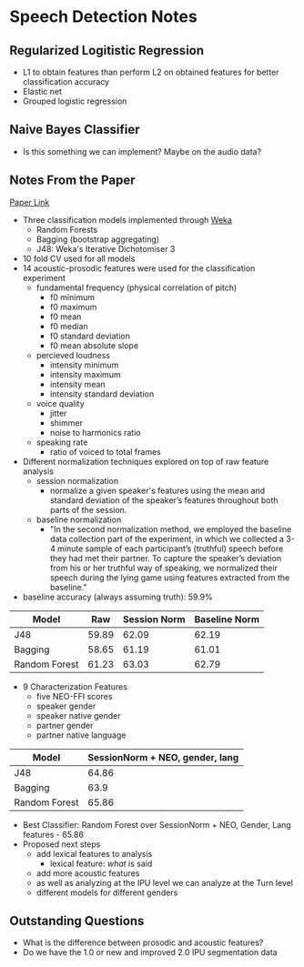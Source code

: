 # Speech Detection Notes

## Regularized Logitistic Regression

- L1 to obtain features than perform L2 on obtained features for better classification accuracy
- Elastic net
- Grouped logistic regression

## Naive Bayes Classifier
- Is this something we can implement? Maybe on the audio data?

## Notes From the Paper
[Paper Link](http://www.cs.columbia.edu/speech/PaperFiles/2015/wmdd_2015_final.pdf)

- Three classification models implemented through [Weka](http://www.cs.waikato.ac.nz/ml/weka/)
	- Random Forests
	- Bagging (bootstrap aggregating)
	- J48: Weka's Iterative Dichotomiser 3
- 10 fold CV used for all models
- 14 acoustic-prosodic features were used for the classification experiment
	- fundamental frequency (physical correlation of pitch)
		- f0 minimum
		- f0 maximum
		- f0 mean
		- f0 median
		- f0 standard deviation
		- f0 mean absolute slope
	- percieved loudness
		- intensity minimum
		- intensity maximum
		- intensity mean
		- intensity standard deviation
	- voice quality
		- jitter
		- shimmer
		- noise to harmonics ratio
	- speaking rate
		- ratio of voiced to total frames
- Different normalization techniques explored on top of raw feature analysis
	- session normalization
		- normalize a given speaker's features using the mean and standard deviation of the speaker’s features throughout both parts of the session.
	- baseline normalization
		- "In the second normalization method, we employed the baseline data collection part of the experiment, in which we collected a 3-4 minute sample of each participant’s (truthful) speech before they had met their partner. To capture the speaker’s deviation from his or her truthful way of speaking, we normalized their speech during the lying game using features extracted from the baseline."
- baseline accuracy (always assuming truth): 59.9%

| Model         | Raw   | Session Norm | Baseline Norm |
|---------------|-------|--------------|---------------|
| J48           | 59.89 | 62.09        | 62.19         |
| Bagging       | 58.65 | 61.19        | 61.01         |
| Random Forest | 61.23 | 63.03        | 62.79         |

- 9 Characterization Features
	- five NEO-FFI scores
	- speaker gender
	- speaker native gender
	- partner gender
	- partner native language
	
| Model         | SessionNorm + NEO, gender, lang |
|---------------|---------------------------------|
| J48           | 64.86                           | 
| Bagging       | 63.9                            | 
| Random Forest | 65.86                           | 

- Best Classifier: Random Forest over SessionNorm + NEO, Gender, Lang features - 65.86
- Proposed next steps
	- add lexical features to analysis
		- lexical feature: *what* is said
	- add more acoustic features
	- as well as analyzing at the IPU level we can analyze at the Turn level
	- different models for different genders

## Outstanding Questions
- What is the difference between prosodic and acoustic features?
- Do we have the 1.0 or new and improved 2.0 IPU segmentation data


